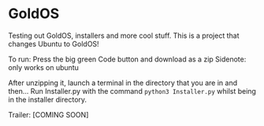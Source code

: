 # GoldOS
Testing out GoldOS, installers and more cool stuff.
This is a project that changes Ubuntu to GoldOS!

To run: 
Press the big green Code button and download as a zip
Sidenote: only works on ubuntu

After unzipping it, launch a terminal in the directory that you are in and then...
Run Installer.py with the command ```python3 Installer.py``` whilst being in the installer directory.

Trailer: [COMING SOON]
